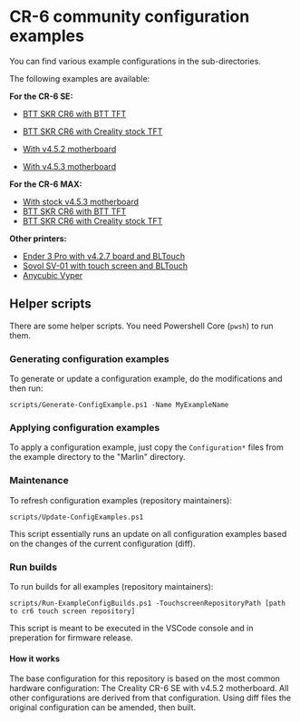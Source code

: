 # CR-6 community configuration examples

You can find various example configurations in the sub-directories.

The following examples are available: 

**For the CR-6 SE:**

- [BTT SKR CR6 with BTT TFT](./btt-skr-cr6-with-btt-tft)
- [BTT SKR CR6 with Creality stock TFT](./btt-skr-cr6-with-stock-creality-tft)

- [With v4.5.2 motherboard](./cr6-se-v4.5.2-mb)
- [With v4.5.3 motherboard](./cr6-se-v4.5.3-mb)

**For the CR-6 MAX:**

- [With stock v4.5.3 motherboard](./cr6-max-stock-mb)
- [BTT SKR CR6 with BTT TFT](./cr6-max-btt-skr-cr6-with-btt-tft)
- [BTT SKR CR6 with Creality stock TFT](./cr6-max-btt-skr-cr6-with-stock-creality-tft)

**Other printers:**
- [Ender 3 Pro with v4.2.7 board and BLTouch](./ender-3-pro-v427-board-bltouch)
- [Sovol SV-01 with touch screen and BLTouch](./sovol-sv-01)
- [Anycubic Vyper](./anycubic-vyper)

## Helper scripts

There are some helper scripts. You need Powershell Core (`pwsh`) to run them.

### Generating configuration examples
To generate or update a configuration example, do the modifications and then run:

    scripts/Generate-ConfigExample.ps1 -Name MyExampleName

### Applying configuration examples
To apply a configuration example, just copy the `Configuration*` files from the example directory to the "Marlin" directory.

### Maintenance

To refresh configuration examples (repository maintainers):

    scripts/Update-ConfigExamples.ps1

This script essentially runs an update on all configuration examples based on the changes of the current configuration (diff).

### Run builds

To run builds for all examples (repository maintainers):

    scripts/Run-ExampleConfigBuilds.ps1 -TouchscreenRepositoryPath [path to cr6 touch screen repository]

This script is meant to be executed in the VSCode console and in preperation for firmware release.

#### How it works

The base configuration for this repository is based on the most common hardware configuration: The Creality CR-6 SE with v4.5.2 motherboard. All other configurations are derived from that configuration. Using diff files the original configuration can be amended, then built.